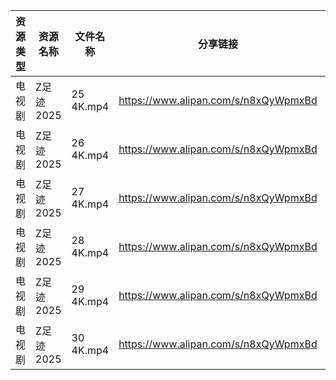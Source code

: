 | 资源类型 | 资源名称    | 文件名称      | 分享链接                                 | 更新时间                |
| ---- | ------- | --------- | ------------------------------------ | ------------------- |
| 电视剧  | Z足迹2025 | 25 4K.mp4 | https://www.alipan.com/s/n8xQyWpmxBd | 2025-09-15 00:00:06 |
| 电视剧  | Z足迹2025 | 26 4K.mp4 | https://www.alipan.com/s/n8xQyWpmxBd | 2025-09-15 00:00:06 |
| 电视剧  | Z足迹2025 | 27 4K.mp4 | https://www.alipan.com/s/n8xQyWpmxBd | 2025-09-15 00:00:05 |
| 电视剧  | Z足迹2025 | 28 4K.mp4 | https://www.alipan.com/s/n8xQyWpmxBd | 2025-09-15 00:00:05 |
| 电视剧  | Z足迹2025 | 29 4K.mp4 | https://www.alipan.com/s/n8xQyWpmxBd | 2025-09-15 00:00:04 |
| 电视剧  | Z足迹2025 | 30 4K.mp4 | https://www.alipan.com/s/n8xQyWpmxBd | 2025-09-15 00:00:04 |
